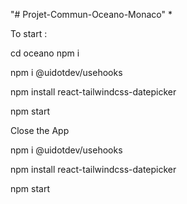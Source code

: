 "# Projet-Commun-Oceano-Monaco" *

To start : 

cd oceano
npm i 

npm i @uidotdev/usehooks 

npm install react-tailwindcss-datepicker 

npm start 

Close the App 

npm i @uidotdev/usehooks 

npm install react-tailwindcss-datepicker 

npm start 
